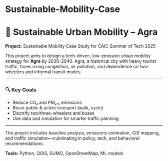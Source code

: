 # Sustainable-Mobility-Case


 # 🚗 Sustainable Urban Mobility – Agra

**Project:** Sustainable Mobility Case Study for CAIC Summer of Tech 2025

This project aims to design a tech-driven, low-emission urban mobility strategy for **Agra** by 2030–2040. Agra, a historical city with heavy tourist traffic, faces rising congestion, air pollution, and dependence on two-wheelers and informal transit modes.

---

### 🔍 Key Goals

- Reduce CO₂ and PM₂.₅ emissions  
- Boost public & active transport (walk, cycle)  
- Electrify two/three-wheelers and buses  
- Use data and simulation for smarter traffic planning  

---

The project includes baseline analysis, emissions estimation, GIS mapping, and traffic simulation—culminating in policy, tech, and behavioral recommendations.

**Tools:** Python, QGIS, SUMO, OpenStreetMap, ML models
